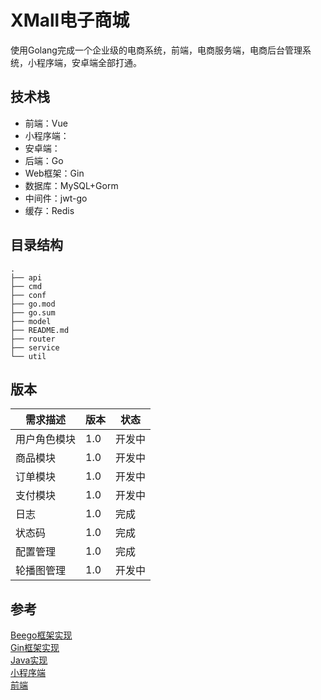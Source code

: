 <!--
 * @Description: 
 * @Author: neozhang
 * @Date: 2022-06-06 22:23:01
 * @LastEditors: neozhang
 * @LastEditTime: 2022-06-07 23:51:19
-->
# XMall电子商城  

使用Golang完成一个企业级的电商系统，前端，电商服务端，电商后台管理系统，小程序端，安卓端全部打通。  

## 技术栈  

- 前端：Vue  
- 小程序端：  
- 安卓端：  
- 后端：Go
- Web框架：Gin  
- 数据库：MySQL+Gorm  
- 中间件：jwt-go  
- 缓存：Redis

## 目录结构  

```
.
├── api
├── cmd
├── conf
├── go.mod
├── go.sum
├── model
├── README.md
├── router
├── service
└── util
```

## 版本  

|  需求描述   | 版本  | 状态  |
|  ----  | ----  | ----  |
| 用户角色模块  | 1.0 | 开发中 |
| 商品模块  | 1.0 | 开发中 |
| 订单模块  | 1.0 | 开发中 |
| 支付模块  | 1.0 | 开发中 |
| 日志  | 1.0 | 完成 |
| 状态码  | 1.0 | 完成 |
| 配置管理  | 1.0 | 完成 |
| 轮播图管理  | 1.0 | 开发中 |

## 参考  

[Beego框架实现](https://github.com/xuyisu/mi-beego)  
[Gin框架实现](https://github.com/congz666/cmall-go)  
[Java实现](https://github.com/glzjin/XiaoMiShop)  
[小程序端](https://github.com/JoeWrights/wxapp-mi-mall)  
[前端](https://github.com/congz666/cmall-vue)